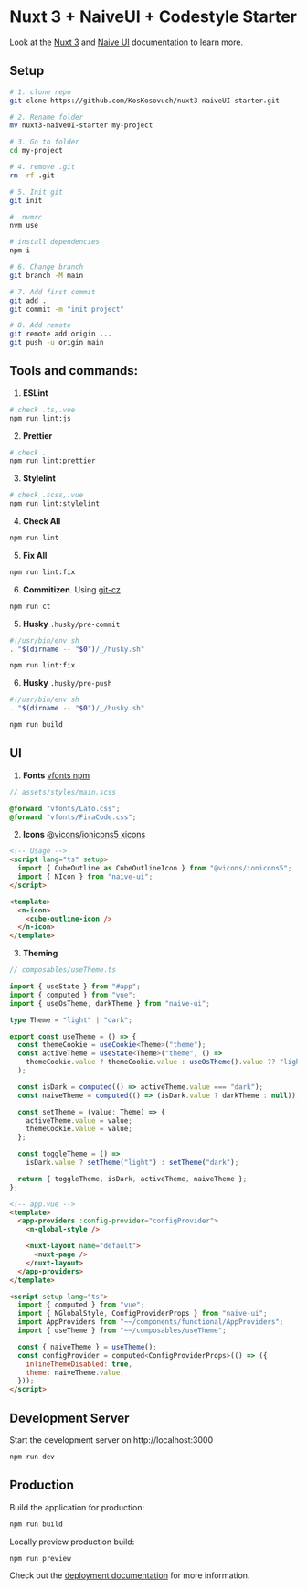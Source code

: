 # Nuxt 3 + NaiveUI + Codestyle Starter

Look at the [Nuxt 3](https://nuxt.com/docs/getting-started/introduction) and [Naive UI](https://www.naiveui.com/en-US/dark/docs/introduction) documentation to learn more.

## Setup

```bash
# 1. clone repo
git clone https://github.com/KosKosovuch/nuxt3-naiveUI-starter.git

# 2. Rename folder
mv nuxt3-naiveUI-starter my-project

# 3. Go to folder
cd my-project

# 4. remove .git
rm -rf .git

# 5. Init git
git init

# .nvmrc
nvm use

# install dependencies
npm i

# 6. Change branch
git branch -M main

# 7. Add first commit
git add .
git commit -m "init project"

# 8. Add remote
git remote add origin ...
git push -u origin main
```

## Tools and commands:

1. **ESLint**

```bash
# check .ts,.vue
npm run lint:js
```

2. **Prettier**

```bash
# check .
npm run lint:prettier
```

3. **Stylelint**

```bash
# check .scss,.vue
npm run lint:stylelint
```

4. **Check All**

```bash
npm run lint
```

5. **Fix All**

```bash
npm run lint:fix
```

6. **Commitizen**. Using [git-cz](https://github.com/streamich/git-cz)

```bash
npm run ct
```

5. **Husky** `.husky/pre-commit`

```bash
#!/usr/bin/env sh
. "$(dirname -- "$0")/_/husky.sh"

npm run lint:fix
```

6. **Husky** `.husky/pre-push`

```bash
#!/usr/bin/env sh
. "$(dirname -- "$0")/_/husky.sh"

npm run build
```

## UI

1. **Fonts** [vfonts npm](https://www.npmjs.com/package/vfonts)

```scss
// assets/styles/main.scss

@forward "vfonts/Lato.css";
@forward "vfonts/FiraCode.css";
```

2. **Icons** [@vicons/ionicons5
   ](https://www.npmjs.com/package/vfonts) [xicons](https://www.xicons.org/#/)

```html
<!-- Usage -->
<script lang="ts" setup>
  import { CubeOutline as CubeOutlineIcon } from "@vicons/ionicons5";
  import { NIcon } from "naive-ui";
</script>

<template>
  <n-icon>
    <cube-outline-icon />
  </n-icon>
</template>
```

3. **Theming**

```ts
// composables/useTheme.ts

import { useState } from "#app";
import { computed } from "vue";
import { useOsTheme, darkTheme } from "naive-ui";

type Theme = "light" | "dark";

export const useTheme = () => {
  const themeCookie = useCookie<Theme>("theme");
  const activeTheme = useState<Theme>("theme", () =>
    themeCookie.value ? themeCookie.value : useOsTheme().value ?? "light"
  );

  const isDark = computed(() => activeTheme.value === "dark");
  const naiveTheme = computed(() => (isDark.value ? darkTheme : null));

  const setTheme = (value: Theme) => {
    activeTheme.value = value;
    themeCookie.value = value;
  };

  const toggleTheme = () =>
    isDark.value ? setTheme("light") : setTheme("dark");

  return { toggleTheme, isDark, activeTheme, naiveTheme };
};
```

```html
<!-- app.vue -->
<template>
  <app-providers :config-provider="configProvider">
    <n-global-style />

    <nuxt-layout name="default">
      <nuxt-page />
    </nuxt-layout>
  </app-providers>
</template>

<script setup lang="ts">
  import { computed } from "vue";
  import { NGlobalStyle, ConfigProviderProps } from "naive-ui";
  import AppProviders from "~~/components/functional/AppProviders";
  import { useTheme } from "~~/composables/useTheme";

  const { naiveTheme } = useTheme();
  const configProvider = computed<ConfigProviderProps>(() => ({
    inlineThemeDisabled: true,
    theme: naiveTheme.value,
  }));
</script>
```

## Development Server

Start the development server on http://localhost:3000

```bash
npm run dev
```

## Production

Build the application for production:

```bash
npm run build
```

Locally preview production build:

```bash
npm run preview
```

Check out the [deployment documentation](https://nuxt.com/docs/getting-started/deployment) for more information.
